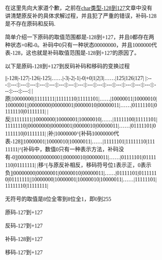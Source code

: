 <font face = "黑体" size = 4>

在这里先向大家道个歉，之前在[char类型-128到127](https://blog.csdn.net/qq_43808700/article/details/103546121?utm_source=app)文章中没有讲清楚原反补的具体求解过程，并且犯了严重的错误，补码-128是不存在原码和反码.

简单介绍一下原码的取值范围都是-128到+127，并且0都存在两种状态+0和-0。补码中0只有一种状态00000000，并且1000000代表-128，这也就是补码取值范围是-128到+127的原因了。

以下是原码-128到+127到反码补码和移码的变换过程

||-128|-127|-126|-125|……|-3|-2|-1|-0|+0|1|2|3|……|125|126|127|
|:---:|:---:|:---:|:---:|:---:|:---:|:---:|:---:|:---:|:---:|:---:|:---:|:---:|:---:|:---:|:---:|:---:|:---:|:---:|
|原|10000000|11111111|11111110|11111101|……|10000011|10000010|10000001||00000000|00000001|00000010|00000011|……|01111101|01111110|01111111|
|反|11111111|10000000|10000001|10000010|……|11111100|11111101|11111110||00000000|00000001|00000010|00000011|……|01111101|01111110|01111111|
|补|10000000^[补码10000000代表-128]|10000001|10000010|10000011|……|11111101|11111110|11111111|^[补码中，数值0只有一种表示方法，补码没有-0]|00000000|00000001|00000010|00000011|……|01111101|01111110|01111111|
|移^[与原反补相反，移码符号位1表示正，0表示负]|00000000|00000001|00000010|00000011|……|01111101|01111110|01111111||10000000|10000001|10000010|10000011|……|11111101|11111110|11111111|

无符号的取值是8位全零到8位全1，即0到255

原码-127到+127

反码-127到+127

补码-128到+127

移码-127到+127

</font>